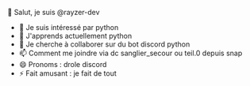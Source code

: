 👋 Salut, je suis @rayzer-dev
- 👀 Je suis intéressé par python
- 🌱 J'apprends actuellement python
- 💞️ Je cherche à collaborer sur du bot discord python
- 📫 Comment me joindre via dc sanglier_secour ou teil.0 depuis snap
- 😄 Pronoms : drole discord
- ⚡ Fait amusant : je fait de tout
